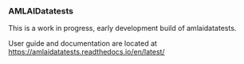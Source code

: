 ### AMLAIDatatests

This is a work in progress, early development build of amlaidatatests.

User guide and documentation are located at https://amlaidatatests.readthedocs.io/en/latest/


##
